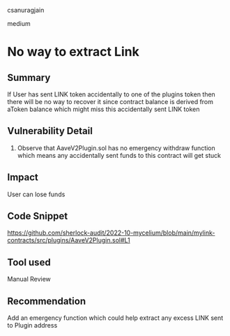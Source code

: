 csanuragjain

medium

# No way to extract Link

## Summary
If User has sent LINK token accidentally to one of the plugins token then there will be no way to recover it since contract balance is derived from aToken balance which might miss this accidentally sent LINK token

## Vulnerability Detail
1. Observe that AaveV2Plugin.sol has no emergency withdraw function which means any accidentally sent funds to this contract will get stuck

## Impact
User can lose funds

## Code Snippet
https://github.com/sherlock-audit/2022-10-mycelium/blob/main/mylink-contracts/src/plugins/AaveV2Plugin.sol#L1

## Tool used
Manual Review

## Recommendation
Add an emergency function which could help extract any excess LINK sent to Plugin address